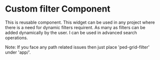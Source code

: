 # Custom filter Component

This is reusable component. This widget can be used in any project where there is a need for dynamic filters requirent. As many as filters can be added dynamically by the user. I can be used in advanced search operations.

Note: If you face any path related issues then just place 'ped-grid-filter' under 'app/'.
